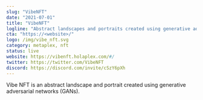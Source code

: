 ```yaml
---
slug: "VibeNFT"
date: "2021-07-01"
title: "VibeNFT"
logline: "Abstract landscapes and portraits created using generative adversarial networks (GANs)"
cta: "https://<website>/"
logo: /img/vibe_nft.svg
category: metaplex, nft
status: live
website: https://vibenft.holaplex.com/#/
twitter: https://twitter.com/VibeNFT
discord: https://discord.com/invite/cSzY6pXh
---
```


Vibe NFT is an abstract landscape and portrait created using generative adversarial networks (GANs).
